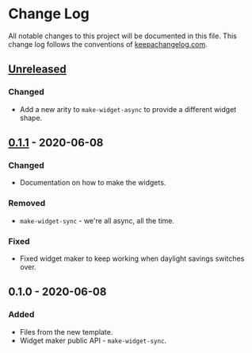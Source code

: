 # Change Log
All notable changes to this project will be documented in this file. This change log follows the conventions of [keepachangelog.com](http://keepachangelog.com/).

## [Unreleased]
### Changed
- Add a new arity to `make-widget-async` to provide a different widget shape.

## [0.1.1] - 2020-06-08
### Changed
- Documentation on how to make the widgets.

### Removed
- `make-widget-sync` - we're all async, all the time.

### Fixed
- Fixed widget maker to keep working when daylight savings switches over.

## 0.1.0 - 2020-06-08
### Added
- Files from the new template.
- Widget maker public API - `make-widget-sync`.

[Unreleased]: https://github.com/your-name/n2t-compiler/compare/0.1.1...HEAD
[0.1.1]: https://github.com/your-name/n2t-compiler/compare/0.1.0...0.1.1

